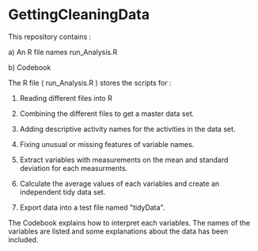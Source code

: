 GettingCleaningData
===================
This repository contains :

a) An R file names run_Analysis.R

b) Codebook



The R file ( run_Analysis.R ) stores the scripts for :

1) Reading different files into R

2) Combining the different files to get a master data set.

3) Adding descriptive activity names for the activities in the data set.

4) Fixing unusual or missing features of variable names.

5) Extract variables with measurements on the mean and standard deviation for each measurments.

6) Calculate the average values of each variables and create an independent tidy data set.

7) Export data into a test file named "tidyData".



The Codebook explains how to interpret each variables. The names of the variables are listed
and some explanations about the data has been included.

